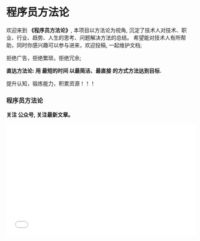 # 程序员方法论
欢迎来到 **《程序员方法论》**, 本项目以方法论为视角, 沉淀了技术人对技术、职业、行业、趋势、人生的思考、问题解决方法的总结。
希望能对技术人有所帮助，同时你感兴趣可以参与进来，欢迎投稿, 一起维护文档;

拒绝广告，拒绝繁琐，拒绝冗余; 

**直达方法论: 用 最短的时间 以最简洁、最直接 的方式方法达到目标.**

提升认知，锻炼能力，积累资源！！！



### 程序员方法论
**关注  公众号, 关注最新文章。**
<iframe src="./static/banner_down.html" width="100%" height="300" frameborder="0" scrolling="no"></iframe>


